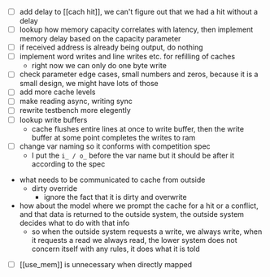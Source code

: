 - [ ] add delay to [[cach hit]], we can't figure out that we had a hit without a delay
- [ ] lookup how memory capacity correlates with latency, then implement memory delay based on the capacity parameter
- [ ] if received address is already being output, do nothing
- [ ] implement word writes and line writes etc. for refilling of caches
	- right now we can only do one byte write
- [ ] check parameter edge cases, small numbers and zeros, because it is a small design, we might have lots of those
- [ ] add more cache levels
- [ ] make reading async, writing sync
- [ ] rewrite testbench more elegently
- [ ] lookup write buffers
	- cache flushes entire lines at once to write buffer, then the write buffer at some point completes the writes to ram
- [ ] change var naming so it conforms with competition spec
	- I put the `i_ / o_` before the var name but it should be after it according to the spec
- what needs to be communicated to cache from outside
	- dirty override
		- ignore the fact that it is dirty and overwrite
- how about the model where we prompt the cache for a hit or a conflict, and that data is returned to the outside system, the outside system decides what to do with that info
	- so when the outside system requests a write, we always write, when it requests a read we always read, the lower system does not concern itself with any rules, it does what it is told
- [ ] [[use_mem]] is unnecessary when directly mapped